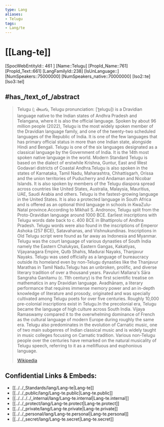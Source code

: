 ```yaml
---
type: Lang
aliases:
- Telugu
tags: 
- Lang/te
---
```

# [[Lang-te]] 

[SpocWebEntityId:: 461 ]
[Name::Telugu]
[PropId_Name::761]
[PropId_Text::661]
[LangFamilyId::238]
[IsUnLanguage::]
[NumSpeakers::75000000]
[NumSpeakers_native::70000000]
[Iso2::te]
[Iso3::tel]

## #has_/text_of_/abstract  


> Telugu (; తెలుగు, Telugu pronunciation: [ˈt̪eluɡu]) is a Dravidian language native to the Indian states of Andhra Pradesh and Telangana, where it is also the official language. Spoken by about 96 million people (2022), Telugu is the most widely spoken member of the Dravidian language family, and one of the twenty-two scheduled languages of the Republic of India. It is one of the few languages that has primary official status in more than one Indian state, alongside Hindi and Bengali. Telugu is one of the six languages designated as a classical language by the Government of India. It is the 14th most spoken native language in the world. Modern Standard Telugu is based on the dialect of erstwhile Krishna, Guntur, East and West Godavari districts of Coastal Andhra.Telugu is also spoken in the states of Karnataka, Tamil Nadu, Maharashtra, Chhattisgarh, Orissa and the union territories of Puducherry and Andaman and Nicobar Islands. It is also spoken by members of the Telugu diaspora spread across countries like United States, Australia, Malaysia, Mauritius, UAE, Saudi Arabia and others. Telugu is the fastest-growing language in the United States. It is also a protected language in South Africa and is offered as an optional third language in schools in KwaZulu-Natal province.According to Mikhail S. Andronov, Telugu split from the Proto-Dravidian language around 1000 BCE. Earliest inscriptions with Telugu words date back to c. 400 BCE in Bhattiprolu of Andhra Pradesh. Telugu words were also found in the inscriptions of Emperor Ashoka (257 BCE), Satavahanas, and Vishnukundinas. Inscriptions in Old Telugu script were found as far away as Indonesia and Myanmar. Telugu was the court language of various dynasties of South India namely the Eastern Chalukyas, Eastern Gangas, Kakatiyas, Vijayanagara Empire, Qutb Shahis, Madurai Nayaks, Thanjavur Nayaks. Telugu was used officially as a language of bureaucracy outside its homeland even by non-Telugu dynasties like the Thanjavur Marathas in Tamil Nadu.Telugu has an unbroken, prolific, and diverse literary tradition of over a thousand years. Pavuluri Mallana's Sāra Sangraha Ganitamu (c. 11th century) is the first scientific treatise on mathematics in any Dravidian language. Avadhānaṃ, a literary performance that requires immense memory power and an in-depth knowledge of literature and prosody, originated and was specially cultivated among Telugu poets for over five centuries. Roughly 10,000 pre-colonial inscriptions exist in Telugu.In the precolonial era, Telugu became the language of high culture across South India. Vijaya Ramaswamy compared it to the overwhelming dominance of French as the cultural language of modern Europe during roughly the same era. Telugu also predominates in the evolution of Carnatic music, one of two main subgenres of Indian classical music and is widely taught in music colleges focusing on Carnatic tradition. Various non-Telugu people over the centuries have remarked on the natural musicality of Telugu speech, referring to it as a mellifluous and euphonious language.
>
> [Wikipedia](https://en.wikipedia.org/wiki/Telugu%20language)

## Confidential Links & Embeds: 
- [[../../_Standards/lang/Lang-te|Lang-te]] 
- [[../../_public/lang/Lang-te.public|Lang-te.public]] 
- [[../../../../_internal/lang/Lang-te.internal|Lang-te.internal]] 
- [[../../_protect/lang/Lang-te.protect|Lang-te.protect]] 
- [[../../_private/lang/Lang-te.private|Lang-te.private]] 
- [[../../_personal/lang/Lang-te.personal|Lang-te.personal]] 
- [[../../_secret/lang/Lang-te.secret|Lang-te.secret]]


